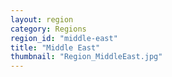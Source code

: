 ```yaml
---
layout: region
category: Regions
region_id: "middle-east"
title: "Middle East"
thumbnail: "Region_MiddleEast.jpg"
---
```

